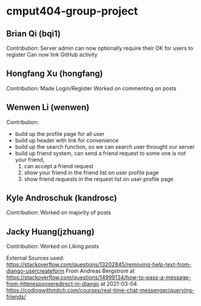 # cmput404-group-project
## Brian Qi (bqi1)
Contribution:
Server admin can now optionally require their OK for users to register
Can now link GitHub activity

## Hongfang Xu (hongfang)
Contribution:
Made Login/Register
Worked on commenting on posts

## Wenwen Li (wenwen)
Contribution:
* build up the profile page for all user 
* build up header with link for convenience 
* build up the search function, so we can search user throught our server
* build up friend system, can send a friend request to some one is not your friend,
  1. can accept a friend request 
  2. show your friend in the friend list on user profile page 
  3. show friend requests in the request list on user profile page 
  


## Kyle Androschuk (kandrosc)
Contribution:
Worked on majority of posts

## Jacky Huang(jzhuang)
Contribution:
Worked on Liking posts


External Sources used:
https://stackoverflow.com/questions/13202845/removing-help-text-from-django-usercreateform
From Andreas Bergstrom at https://stackoverflow.com/questions/14999134/how-to-pass-a-message-from-httpresponseredirect-in-django at 2021-03-04 
https://codingwithmitch.com/courses/real-time-chat-messenger/querying-friends/
